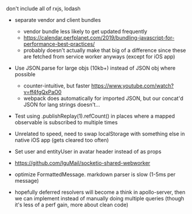 don't include all of rxjs, lodash

- separate vendor and client bundles
  - vendor bundle less likely to get updated frequently
  - https://calendar.perfplanet.com/2019/bundling-javascript-for-performance-best-practices/
  - probably doesn't actually make that big of a difference since these are fetched from service worker anyways (except for iOS app)

- Use JSON.parse for large objs (10kb+) instead of JSON obj where possible
  - counter-intuitive, but faster https://www.youtube.com/watch?v=ff4fgQxPaO0
  - webpack does automatically for imported JSON, but our concat'd JSON for lang strings doesn't...

- Test using .publishReplay(1).refCount() in places where a mapped observable is subscribed to multiple times
- Unrelated to speed, need to swap localStorage with something else in native iOS app (gets cleared too often)
- Set user and entityUser in avatar header instead of as props
- https://github.com/IguMail/socketio-shared-webworker
- optimize FormattedMessage. markdown parser is slow (1-5ms per message)


- hopefully deferred resolvers will become a think in apollo-server, then we can implement instead of manually doing multiple queries (though it's less of a perf gain, more about clean code)
